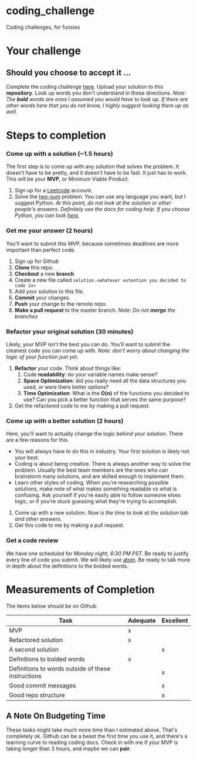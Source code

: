 # coding_challenge
Coding challenges, for funsies

# Your challenge
## Should you choose to accept it ...
Complete the coding challenge [here](https://leetcode.com/problems/two-sum/). Upload your solution to this **repository**. Look up words you don't understand in these directions. *Note: The **bold** words are ones I assumed you would have to look up. If there are other words here that you do not know, I highly suggest looking them up as well.*

# Steps to completion
### Come up with a solution **(~1.5 hours)**
The first step is to come up with any solution that solves the problem. It doesn't have to be pretty, and it doesn't have to be fast. It just has to work. This will be your **MVP**, or Minimum Viable Product.
1. Sign up for a [Leetcode](https://leetcode.com) account.
1. Solve the [two-sum](https://leetcode.com/problems/two-sum/) problem. You can use any language you want, but I suggest Python. *At this point, do not look at the solution or other people's answers. Definitely use the docs for coding help. If you choose Python, you can look [here](https://docs.python.org/3/library/index.html).*

### Get me your answer **(2 hours)**
You'll want to submit this MVP, because sometimes deadlines are more important than perfect code.

1. Sign up for Github
1. **Clone** this repo.
1. **Checkout** a new **branch**
1. Create a new file called `solution.<whatever extention you decided to code in>`
1. Add your solution to this file.
1. **Commit** your changes.
1. **Push** your change to the remote repo.
1. **Make a pull request** to the master branch. *Note: Do not **merge** the branches*

### Refactor your original solution **(30 minutes)**
Likely, your MVP isn't the best you can do. You'll want to submit the cleanest code you can come up with. *Note: don't worry about changing the logic of your function just yet.*

1. **Refactor** your code. Think about things like:
    1. Code **readability**: do your variable names make sense?
    1. **Space Optimization**: did you really need all the data structures you used, or were there better options? 
    1. **Time Optimization**: What is the **O(n)** of the functions you decided to use? Can you pick a better function that serves the same purpose?
1. Get the refactored code to me by making a pull request.

### Come up with a better solution **(2 hours)**
Here, you'll want to actually change the logic behind your solution. There are a few reasons for this.

* You will always have to do this in industry. Your first solution is likely not your best.
* Coding is about being creative. There is always another way to solve the problem. Usually the best team members are the ones who can brainstorm many solutions, and are skilled enough to implement them.
* Learn other styles of coding. When you're researching possible solutions, make note of what makes something readable vs what is confusing. Ask yourself if you're easily able to follow someone elses logic, or if you're stuck guessing what they're trying to accomplish.
1. Come up with a new solution. *Now is the time to look at the solution tab and other answers.*
1. Get this code to me by making a pull request. 

### Get a code review
We have one scheduled for *Monday night, 6:30 PM PST.* Be ready to justify every line of code you submit. We will likely use [atom](https://atom.io). Be ready to talk more in depth about the definitions to the bolded words.


# Measurements of Completion
The items below should be on Github.

Task | Adequate | Excellent
---|---|---
MVP | x|
Refactored solution |x
A second solution | |x
Definitions to bolded words |x | 
Definitions to words outside of these instructions | |x
Good commit messages | |x
Good repo structure | |x

## A Note On Budgeting Time
These tasks might take much more time than I estimated above. That's completely ok. Github can be a beast the first time you use it, and there's a learning curve to reading coding docs. Check in with me if your MVP is taking longer than 3 hours, and maybe we can **pair**. 
